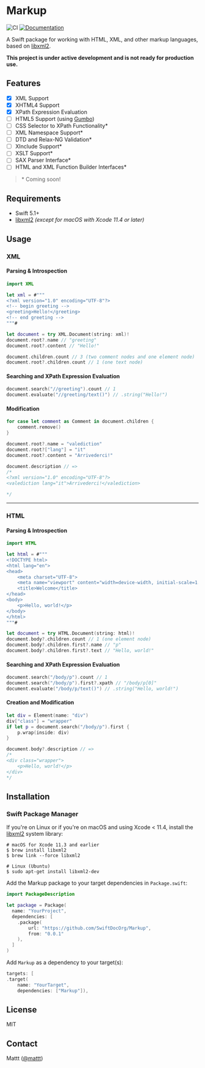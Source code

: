 # Markup

![CI][ci badge]
[![Documentation][documentation badge]][documentation]

A Swift package for working with HTML, XML, and other markup languages,
based on [libxml2][libxml2].

**This project is under active development and is not ready for production use.**

## Features

- [x] XML Support
- [x] XHTML4 Support
- [x] XPath Expression Evaluation
- [ ] HTML5 Support (using [Gumbo][gumbo])
- [ ] CSS Selector to XPath Functionality*
- [ ] XML Namespace Support*
- [ ] DTD and Relax-NG Validation*
- [ ] XInclude Support*
- [ ] XSLT Support*
- [ ] SAX Parser Interface*
- [ ] HTML and XML Function Builder Interfaces*

> \* Coming soon!

## Requirements

- Swift 5.1+
- [libxml2][libxml2] _(except for macOS with Xcode 11.4 or later)_

## Usage

### XML

#### Parsing & Introspection

```swift
import XML

let xml = #"""
<?xml version="1.0" encoding="UTF-8"?>
<!-- begin greeting -->
<greeting>Hello!</greeting>
<!-- end greeting -->
"""#

let document = try XML.Document(string: xml)!
document.root?.name // "greeting"
document.root?.content // "Hello!"

document.children.count // 3 (two comment nodes and one element node)
document.root?.children.count // 1 (one text node)
```

#### Searching and XPath Expression Evaluation

```swift
document.search("//greeting").count // 1
document.evaluate("//greeting/text()") // .string("Hello!")
```

#### Modification

```swift
for case let comment as Comment in document.children {
    comment.remove()
}

document.root?.name = "valediction"
document.root?["lang"] = "it"
document.root?.content = "Arrivederci!"

document.description // =>
/*
<?xml version="1.0" encoding="UTF-8"?>
<valediction lang="it">Arrivederci!</valediction>

*/
```

* * *

### HTML

#### Parsing & Introspection

```swift
import HTML

let html = #"""
<!DOCTYPE html>
<html lang="en">
<head>
    <meta charset="UTF-8">
    <meta name="viewport" content="width=device-width, initial-scale=1.0">
    <title>Welcome</title>
</head>
<body>
    <p>Hello, world!</p>
</body>
</html>
"""#

let document = try HTML.Document(string: html)!
document.body?.children.count // 1 (one element node)
document.body?.children.first?.name // "p"
document.body?.children.first?.text // "Hello, world!"
```

#### Searching and XPath Expression Evaluation

```swift
document.search("/body/p").count // 1
document.search("/body/p").first?.xpath // "/body/p[0]"
document.evaluate("/body/p/text()") // .string("Hello, world!")
```

#### Creation and Modification

```swift
let div = Element(name: "div")
div["class"] = "wrapper"
if let p = document.search("/body/p").first {
    p.wrap(inside: div)
}

document.body?.description // =>
/*
<div class="wrapper">
    <p>Hello, world!</p>
</div>
*/
```

## Installation

### Swift Package Manager

If you're on Linux or if you're on macOS and using Xcode < 11.4,
install the [libxml2][libxml2] system library:

```terminal
# macOS for Xcode 11.3 and earlier
$ brew install libxml2
$ brew link --force libxml2

# Linux (Ubuntu)
$ sudo apt-get install libxml2-dev
```

Add the Markup package to your target dependencies in `Package.swift`:

```swift
import PackageDescription

let package = Package(
  name: "YourProject",
  dependencies: [
    .package(
        url: "https://github.com/SwiftDocOrg/Markup",
        from: "0.0.1"
    ),
  ]
)
```

Add `Markup` as a dependency to your target(s):

```swift
targets: [
.target(
    name: "YourTarget",
    dependencies: ["Markup"]),
```

## License

MIT

## Contact

Mattt ([@mattt](https://twitter.com/mattt))

[libxml2]: http://xmlsoft.org
[gumbo]: https://github.com/google/gumbo-parser
[ci badge]: https://github.com/SwiftDocOrg/Markup/workflows/CI/badge.svg
[documentation badge]: https://github.com/SwiftDocOrg/Markup/workflows/Documentation/badge.svg
[documentation]: https://github.com/SwiftDocOrg/Markup/wiki
